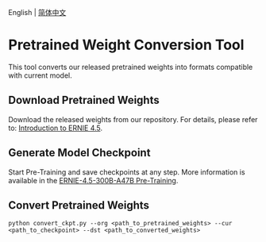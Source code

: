 English | [简体中文](./README_zh.md)

# Pretrained Weight Conversion Tool

This tool converts our released pretrained weights into formats compatible with current model.

## Download Pretrained Weights

Download the released weights from our repository. For details, please refer to: [Introduction to ERNIE 4.5](/README.md).

## Generate Model Checkpoint

Start Pre-Training and save checkpoints at any step. More information is available in the [ERNIE-4.5-300B-A47B Pre-Training](/examples/pre-training/README.md).

## Convert Pretrained Weights

`python convert_ckpt.py --org <path_to_pretrained_weights> --cur <path_to_checkpoint> --dst <path_to_converted_weights>`
